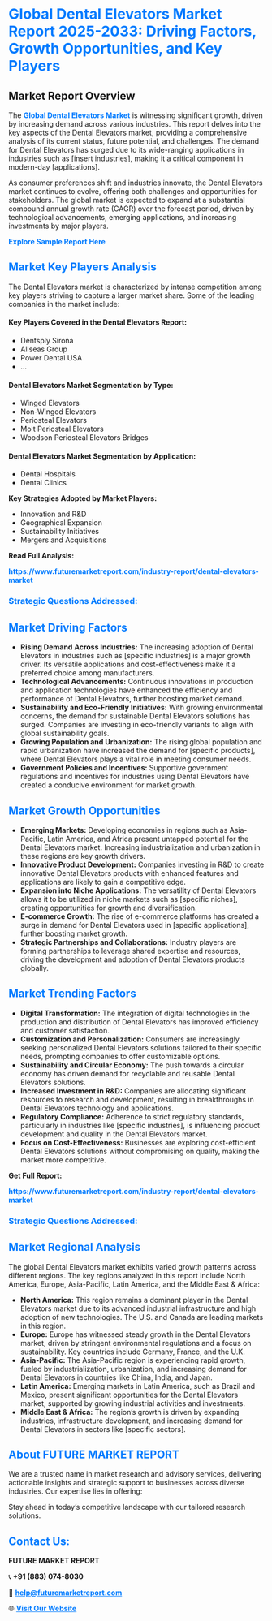 <h1 style="color: #007BFF;">Global Dental Elevators Market Report 2025-2033: Driving Factors, Growth Opportunities, and Key Players</h1>

<section id="overview">
<h2>Market Report Overview</h2>
<p>The <a href="https://www.futuremarketreport.com/industry-report/dental-elevators-market" style="color: #007BFF; text-decoration: none;"><strong>Global Dental Elevators Market</strong></a> is witnessing significant growth, driven by increasing demand across various industries. This report delves into the key aspects of the Dental Elevators market, providing a comprehensive analysis of its current status, future potential, and challenges. The demand for Dental Elevators has surged due to its wide-ranging applications in industries such as [insert industries], making it a critical component in modern-day [applications].</p>
<p>As consumer preferences shift and industries innovate, the Dental Elevators market continues to evolve, offering both challenges and opportunities for stakeholders. The global market is expected to expand at a substantial compound annual growth rate (CAGR) over the forecast period, driven by technological advancements, emerging applications, and increasing investments by major players.</p>
</section>

<section id="overview">
<p><a href="https://www.futuremarketreport.com/request-sample/reportId=108083" style="color: #007BFF; text-decoration: none;"><strong>Explore Sample Report Here</strong></a></p>
</section>

<section id="key-players">
<h2 style="color: #007BFF;">Market Key Players Analysis</h2>
<p>The Dental Elevators market is characterized by intense competition among key players striving to capture a larger market share. Some of the leading companies in the market include:</p>
<h4>Key Players Covered in the Dental Elevators Report:</h4>
<ul><li>Dentsply Sirona</li><li>Allseas Group</li><li>Power Dental USA</li><li>...</li></ul>
<h4>Dental Elevators Market Segmentation by Type:</h4>
<ul><li>Winged Elevators</li><li>Non-Winged Elevators</li><li>Periosteal Elevators</li><li>Molt Periosteal Elevators</li><li>Woodson Periosteal Elevators Bridges</li></ul>

<h4>Dental Elevators Market Segmentation by Application:</h4>
<ul><li>Dental Hospitals</li><li>Dental Clinics</li></ul>
<p><strong>Key Strategies Adopted by Market Players:</strong></p>
<ul>
<li>Innovation and R&D</li>
<li>Geographical Expansion</li>
<li>Sustainability Initiatives</li>
<li>Mergers and Acquisitions</li>
</ul>
</section>

<section>
<p><strong>Read Full Analysis: </strong></p><a href="https://www.futuremarketreport.com/industry-report/dental-elevators-market" style="color: #007BFF; text-decoration: none;"><strong>https://www.futuremarketreport.com/industry-report/dental-elevators-market</strong></a>
<h3 style="color: #007BFF;">Strategic Questions Addressed:</h3>
</section>

<section id="driving-factors">
<h2 style="color: #007BFF;">Market Driving Factors</h2>
<ul>
<li><strong>Rising Demand Across Industries:</strong> The increasing adoption of Dental Elevators in industries such as [specific industries] is a major growth driver. Its versatile applications and cost-effectiveness make it a preferred choice among manufacturers.</li>
<li><strong>Technological Advancements:</strong> Continuous innovations in production and application technologies have enhanced the efficiency and performance of Dental Elevators, further boosting market demand.</li>
<li><strong>Sustainability and Eco-Friendly Initiatives:</strong> With growing environmental concerns, the demand for sustainable Dental Elevators solutions has surged. Companies are investing in eco-friendly variants to align with global sustainability goals.</li>
<li><strong>Growing Population and Urbanization:</strong> The rising global population and rapid urbanization have increased the demand for [specific products], where Dental Elevators plays a vital role in meeting consumer needs.</li>
<li><strong>Government Policies and Incentives:</strong> Supportive government regulations and incentives for industries using Dental Elevators have created a conducive environment for market growth.</li>
</ul>
</section>

<section id="growth-opportunities">
<h2 style="color: #007BFF;">Market Growth Opportunities</h2>
<ul>
<li><strong>Emerging Markets:</strong> Developing economies in regions such as Asia-Pacific, Latin America, and Africa present untapped potential for the Dental Elevators market. Increasing industrialization and urbanization in these regions are key growth drivers.</li>
<li><strong>Innovative Product Development:</strong> Companies investing in R&D to create innovative Dental Elevators products with enhanced features and applications are likely to gain a competitive edge.</li>
<li><strong>Expansion into Niche Applications:</strong> The versatility of Dental Elevators allows it to be utilized in niche markets such as [specific niches], creating opportunities for growth and diversification.</li>
<li><strong>E-commerce Growth:</strong> The rise of e-commerce platforms has created a surge in demand for Dental Elevators used in [specific applications], further boosting market growth.</li>
<li><strong>Strategic Partnerships and Collaborations:</strong> Industry players are forming partnerships to leverage shared expertise and resources, driving the development and adoption of Dental Elevators products globally.</li>
</ul>
</section>

<section id="trending-factors">
<h2 style="color: #007BFF;">Market Trending Factors</h2>
<ul>
<li><strong>Digital Transformation:</strong> The integration of digital technologies in the production and distribution of Dental Elevators has improved efficiency and customer satisfaction.</li>
<li><strong>Customization and Personalization:</strong> Consumers are increasingly seeking personalized Dental Elevators solutions tailored to their specific needs, prompting companies to offer customizable options.</li>
<li><strong>Sustainability and Circular Economy:</strong> The push towards a circular economy has driven demand for recyclable and reusable Dental Elevators solutions.</li>
<li><strong>Increased Investment in R&D:</strong> Companies are allocating significant resources to research and development, resulting in breakthroughs in Dental Elevators technology and applications.</li>
<li><strong>Regulatory Compliance:</strong> Adherence to strict regulatory standards, particularly in industries like [specific industries], is influencing product development and quality in the Dental Elevators market.</li>
<li><strong>Focus on Cost-Effectiveness:</strong> Businesses are exploring cost-efficient Dental Elevators solutions without compromising on quality, making the market more competitive.</li>
</ul>
</section>

<section>
<p><strong>Get Full Report: </strong></p><a href="https://www.futuremarketreport.com/industry-report/dental-elevators-market" style="color: #007BFF; text-decoration: none;"><strong>https://www.futuremarketreport.com/industry-report/dental-elevators-market</strong></a>
<h3 style="color: #007BFF;">Strategic Questions Addressed:</h3>
</section>


<section id="regional-analysis">
<h2 style="color: #007BFF;">Market Regional Analysis</h2>
<p>The global Dental Elevators market exhibits varied growth patterns across different regions. The key regions analyzed in this report include North America, Europe, Asia-Pacific, Latin America, and the Middle East & Africa:</p>
<ul>
<li><strong>North America:</strong> This region remains a dominant player in the Dental Elevators market due to its advanced industrial infrastructure and high adoption of new technologies. The U.S. and Canada are leading markets in this region.</li>
<li><strong>Europe:</strong> Europe has witnessed steady growth in the Dental Elevators market, driven by stringent environmental regulations and a focus on sustainability. Key countries include Germany, France, and the U.K.</li>
<li><strong>Asia-Pacific:</strong> The Asia-Pacific region is experiencing rapid growth, fueled by industrialization, urbanization, and increasing demand for Dental Elevators in countries like China, India, and Japan.</li>
<li><strong>Latin America:</strong> Emerging markets in Latin America, such as Brazil and Mexico, present significant opportunities for the Dental Elevators market, supported by growing industrial activities and investments.</li>
<li><strong>Middle East & Africa:</strong> The region’s growth is driven by expanding industries, infrastructure development, and increasing demand for Dental Elevators in sectors like [specific sectors].</li>
</ul>
</section>

<footer>
<h2 style="color: #007BFF;">About FUTURE MARKET REPORT</h2>
<p>We are a trusted name in market research and advisory services, delivering actionable insights and strategic support to businesses across diverse industries. Our expertise lies in offering:</p>

<p>Stay ahead in today’s competitive landscape with our tailored research solutions.</p>

<h2 style="color: #007BFF;">Contact Us:</h2>
<p><strong>FUTURE MARKET REPORT</strong></p>
<p>📞 <strong>+91 (883) 074-8030</strong></p>
<p>📧 <strong><a href="mailto:help@futuremarketreport.com" style="color: #007BFF;">help@futuremarketreport.com</a></strong></p>
<p>🌐 <strong><a href="https://www.futuremarketreport.com/" style="color: #007BFF;">Visit Our Website</a></strong></p>
</footer>